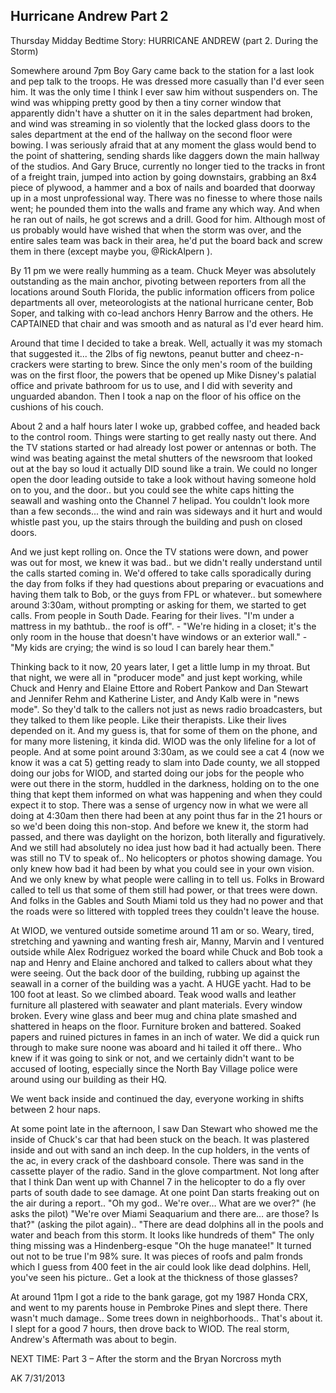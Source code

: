 ## Hurricane Andrew Part 2

Thursday Midday Bedtime Story: HURRICANE ANDREW (part 2. During the Storm)

Somewhere around 7pm Boy Gary came back to the station for a last look and pep talk to the troops. He was dressed more casually than I'd ever seen him. It was the only time I think I ever saw him without suspenders on. The wind was whipping pretty good by then a tiny corner window that apparently didn't have a shutter on it in the sales department had broken, and wind was streaming in so violently that the locked glass doors to the sales department at the end of the hallway on the second floor were bowing. I was seriously afraid that at any moment the glass would bend to the point of shattering, sending shards like daggers down the main hallway of the studios. And Gary Bruce, currently no longer tied to the tracks in front of a freight train, jumped into action by going downstairs, grabbing an 8x4 piece of plywood, a hammer and a box of nails and boarded that doorway up in a most unprofessional way. There was no finesse to where those nails went; he pounded them into the walls and frame any which way. And when he ran out of nails, he got screws and a drill. Good for him. Although most of us probably would have wished that when the storm was over, and the entire sales team was back in their area, he'd put the board back and screw them in there (except maybe you, @RickAlpern ).

By 11 pm we were really humming as a team. Chuck Meyer was absolutely outstanding as the main anchor, pivoting between reporters from all the locations around South Florida, the public information officers from police departments all over, meteorologists at the national hurricane center, Bob Soper, and talking with co-lead anchors Henry Barrow and the others. He CAPTAINED that chair and was smooth and as natural as I'd ever heard him.

Around that time I decided to take a break. Well, actually it was my stomach that suggested it... the 2lbs of fig newtons, peanut butter and cheez-n-crackers were starting to brew. Since the only men's room of the building was on the first floor, the powers that be opened up Mike Disney's palatial office and private bathroom for us to use, and I did with severity and unguarded abandon. Then I took a nap on the floor of his office on the cushions of his couch.

About 2 and a half hours later I woke up, grabbed coffee, and headed back to the control room. Things were starting to get really nasty out there. And the TV stations started or had already lost power or antennas or both. The wind was beating against the metal shutters of the newsroom that looked out at the bay so loud it actually DID sound like a train. We could no longer open the door leading outside to take a look without having someone hold on to you, and the door.. but you could see the white caps hitting the seawall and washing onto the Channel 7 helipad. You couldn't look more than a few seconds... the wind and rain was sideways and it hurt and would whistle past you, up the stairs through the building and push on closed doors.

And we just kept rolling on. Once the TV stations were down, and power was out for most, we knew it was bad.. but we didn't really understand until the calls started coming in. We'd offered to take calls sporadically during the day from folks if they had questions about preparing or evacuations and having them talk to Bob, or the guys from FPL or whatever.. but somewhere around 3:30am, without prompting or asking for them, we started to get calls. From people in South Dade. Fearing for their lives. "I'm under a mattress in my bathtub.. the roof is off". - "We're hiding in a closet; it's the only room in the house that doesn't have windows or an exterior wall." - "My kids are crying; the wind is so loud I can barely hear them."

Thinking back to it now, 20 years later, I get a little lump in my throat. But that night, we were all in "producer mode" and just kept working, while Chuck and Henry and Elaine Ettore and Robert Pankow and Dan Stewart and Jennifer Rehm and Katherine Lister, and Andy Kalb were in "news mode". So they'd talk to the callers not just as news radio broadcasters, but they talked to them like people. Like their therapists. Like their lives depended on it. And my guess is, that for some of them on the phone, and for many more listening, it kinda did. WIOD was the only lifeline for a lot of people. And at some point around 3:30am, as we could see a cat 4 (now we know it was a cat 5) getting ready to slam into Dade county, we all stopped doing our jobs for WIOD, and started doing our jobs for the people who were out there in the storm, huddled in the darkness, holding on to the one thing that kept them informed on what was happening and when they could expect it to stop. There was a sense of urgency now in what we were all doing at 4:30am then there had been at any point thus far in the 21 hours or so we'd been doing this non-stop. And before we knew it, the storm had passed, and there was daylight on the horizon, both literally and figuratively. And we still had absolutely no idea just how bad it had actually been. There was still no TV to speak of.. No helicopters or photos showing damage. You only knew how bad it had been by what you could see in your own vision. And we only knew by what people were calling in to tell us. Folks in Broward called to tell us that some of them still had power, or that trees were down. And folks in the Gables and South Miami told us they had no power and that the roads were so littered with toppled trees they couldn't leave the house.

At WIOD, we ventured outside sometime around 11 am or so. Weary, tired, stretching and yawning and wanting fresh air, Manny, Marvin and I ventured outside while Alex Rodriguez worked the board while Chuck and Bob took a nap and Henry and Elaine anchored and talked to callers about what they were seeing. Out the back door of the building, rubbing up against the seawall in a corner of the building was a yacht. A HUGE yacht. Had to be 100 foot at least. So we climbed aboard. Teak wood walls and leather furniture all plastered with seawater and plant materials. Every window broken. Every wine glass and beer mug and china plate smashed and shattered in heaps on the floor. Furniture broken and battered. Soaked papers and ruined pictures in fames in an inch of water. We did a quick run through to make sure noone was aboard and hi tailed it off there.. Who knew if it was going to sink or not, and we certainly didn't want to be accused of looting, especially since the North Bay Village police were around using our building as their HQ.

We went back inside and continued the day, everyone working in shifts between 2 hour naps.

At some point late in the afternoon, I saw Dan Stewart who showed me the inside of Chuck's car that had been stuck on the beach. It was plastered inside and out with sand an inch deep. In the cup holders, in the vents of the ac, in every crack of the dashboard console. There was sand in the cassette player of the radio. Sand in the glove compartment. Not long after that I think Dan went up with Channel 7 in the helicopter to do a fly over parts of south dade to see damage. At one point Dan starts freaking out on the air during a report.. "Oh my god.. We're over… What are we over?" (he asks the pilot) "We're over Miami Seaquarium and there are… are those? Is that?" (asking the pilot again).. "There are dead dolphins all in the pools and water and beach from this storm. It looks like hundreds of them" The only thing missing was a Hindenberg-esque "Oh the huge manatee!" It turned out not to be true I'm 98% sure. It was pieces of roofs and palm fronds which I guess from 400 feet in the air could look like dead dolphins. Hell, you've seen his picture.. Get a look at the thickness of those glasses?

At around 11pm I got a ride to the bank garage, got my 1987 Honda CRX, and went to my parents house in Pembroke Pines and slept there. There wasn't much damage.. Some trees down in neighborhoods.. That's about it. I slept for a good 7 hours, then drove back to WIOD. The real storm, Andrew's Aftermath was about to begin.

NEXT TIME: Part 3 – After the storm and the Bryan Norcross myth

AK 7/31/2013
